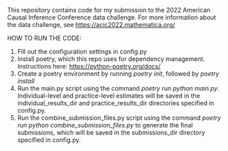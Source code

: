This repository contains code for my submission to the 2022 American Causal Inference Conference data challenge.
For more information about the data challenge, see https://acic2022.mathematica.org/

HOW TO RUN THE CODE:
1. Fill out the configuration settings in config.py
2. Install poetry, which this repo uses for dependency management.  Instructions here: https://python-poetry.org/docs/   
3. Create a poetry environment by running *poetry init*, followed by *poetry install*
4. Run the main.py script using the command *poetry run python main.py*.  Individual-level and practice-level estimates will be saved in the individual_results_dir and practice_results_dir directories specified in config.py.  
5. Run the combine_submission_files.py script using the command *poetry run python combine_submission_files.py* to generate the final submissions, which will be saved in the submissions_dir directory specified in config.py.
